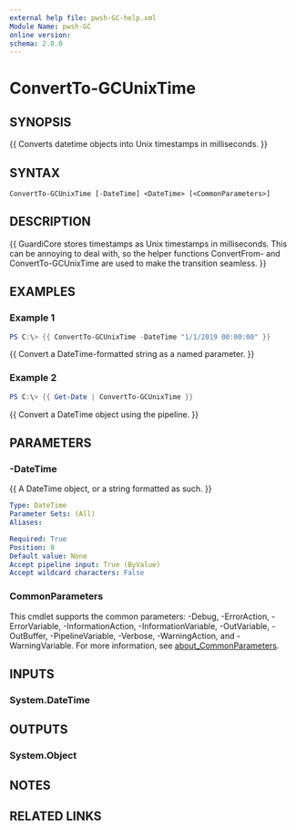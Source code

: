 ```yaml
---
external help file: pwsh-GC-help.xml
Module Name: pwsh-GC
online version:
schema: 2.0.0
---
```


# ConvertTo-GCUnixTime

## SYNOPSIS
{{ Converts datetime objects into Unix timestamps in milliseconds. }}

## SYNTAX

```
ConvertTo-GCUnixTime [-DateTime] <DateTime> [<CommonParameters>]
```

## DESCRIPTION
{{ GuardiCore stores timestamps as Unix timestamps in milliseconds. This can be annoying to deal with, so the helper functions ConvertFrom- and ConvertTo-GCUnixTime are used to make the transition seamless. }}

## EXAMPLES

### Example 1
```powershell
PS C:\> {{ ConvertTo-GCUnixTime -DateTime "1/1/2019 00:00:00" }}
```

{{ Convert a DateTime-formatted string as a named parameter. }}

### Example 2
```powershell
PS C:\> {{ Get-Date | ConvertTo-GCUnixTime }}
```

{{ Convert a DateTime object using the pipeline. }}

## PARAMETERS

### -DateTime
{{ A DateTime object, or a string formatted as such. }}

```yaml
Type: DateTime
Parameter Sets: (All)
Aliases:

Required: True
Position: 0
Default value: None
Accept pipeline input: True (ByValue)
Accept wildcard characters: False
```

### CommonParameters
This cmdlet supports the common parameters: -Debug, -ErrorAction, -ErrorVariable, -InformationAction, -InformationVariable, -OutVariable, -OutBuffer, -PipelineVariable, -Verbose, -WarningAction, and -WarningVariable. For more information, see [about_CommonParameters](http://go.microsoft.com/fwlink/?LinkID=113216).

## INPUTS

### System.DateTime

## OUTPUTS

### System.Object
## NOTES

## RELATED LINKS
